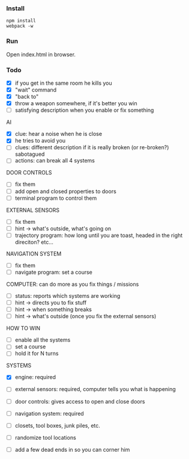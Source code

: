 ### Install

    npm install
    webpack -w

### Run

Open index.html in browser.

### Todo
- [x] if you get in the same room he kills you
- [x] "wait" command
- [x] "back to"
- [x] throw a weapon somewhere, if it's better you win
- [ ] satisfying description when you enable or fix something

AI 
- [x] clue: hear a noise when he is close
- [x] he tries to avoid you
- [ ] clues: different description if it is really broken (or re-broken?) sabotagued
- [ ] actions: can break all 4 systems

DOOR CONTROLS
- [ ] fix them
- [ ] add open and closed properties to doors
- [ ] terminal program to control them

EXTERNAL SENSORS
- [ ] fix them
- [ ] hint -> what's outside, what's going on
- [ ] trajectory program: how long until you are toast, headed in the right direciton? etc...

NAVIGATION SYSTEM
- [ ] fix them
- [ ] navigate program: set a course

COMPUTER: can do more as you fix things / missions
- [ ] status: reports which systems are working
- [ ] hint -> directs you to fix stuff
- [ ] hint -> when something breaks
- [ ] hint -> what's outside (once you fix the external sensors)

HOW TO WIN
- [ ] enable all the systems
- [ ] set a course
- [ ] hold it for N turns

SYSTEMS
- [x] engine: required
- [ ] external sensors: required, computer tells you what is happening
- [ ] door controls: gives access to open and close doors
- [ ] navigation system: required


- [ ] closets, tool boxes, junk piles, etc. 
- [ ] randomize tool locations

- [ ] add a few dead ends in so you can corner him

